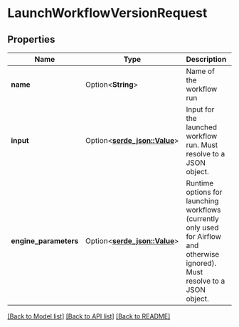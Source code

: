 # LaunchWorkflowVersionRequest

## Properties

Name | Type | Description | Notes
------------ | ------------- | ------------- | -------------
**name** | Option<**String**> | Name of the workflow run | [optional]
**input** | Option<[**serde_json::Value**](.md)> | Input for the launched workflow run. Must resolve to a JSON object. | [optional]
**engine_parameters** | Option<[**serde_json::Value**](.md)> | Runtime options for launching workflows (currently only used for Airflow     and otherwise ignored). Must resolve to a JSON object. | [optional]

[[Back to Model list]](../README.md#documentation-for-models) [[Back to API list]](../README.md#documentation-for-api-endpoints) [[Back to README]](../README.md)


